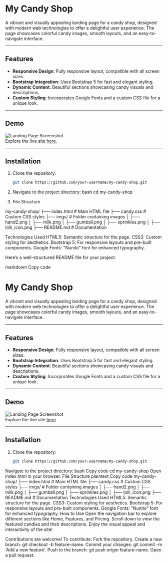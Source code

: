 # My Candy Shop

A vibrant and visually appealing landing page for a candy shop, designed with modern web technologies to offer a delightful user experience. The page showcases colorful candy images, smooth layouts, and an easy-to-navigate interface.

---

## Features
- **Responsive Design**: Fully responsive layout, compatible with all screen sizes.
- **Bootstrap Integration**: Uses Bootstrap 5 for fast and elegant styling.
- **Dynamic Content**: Beautiful sections showcasing candy visuals and descriptions.
- **Custom Styling**: Incorporates Google Fonts and a custom CSS file for a unique look.

---

## Demo
![Landing Page Screenshot](imgs/demo_image.png)  
Explore the live site [here](#).

---

## Installation

1. Clone the repository:
   ```bash
   git clone https://github.com/your-username/my-candy-shop.git
2. Navigate to the project directory:
  bash
  cd my-candy-shop

3. File Structure

my-candy-shop/
├── index.html        # Main HTML file
├── candy.css         # Custom CSS styles
├── imgs/             # Folder containing images
│   ├── hand2.png
│   ├── milk.png
│   ├── gumball.png
│   ├── sprinkles.png
│   ├── lolli_icon.png
├── README.md         # Documentation

Technologies Used
HTML5: Semantic structure for the page.
CSS3: Custom styling for aesthetics.
Bootstrap 5: For responsive layouts and pre-built components.
Google Fonts: "Nunito" font for enhanced typography.


Here’s a well-structured README file for your project:

markdown
Copy code
# My Candy Shop

A vibrant and visually appealing landing page for a candy shop, designed with modern web technologies to offer a delightful user experience. The page showcases colorful candy images, smooth layouts, and an easy-to-navigate interface.

---

## Features
- **Responsive Design**: Fully responsive layout, compatible with all screen sizes.
- **Bootstrap Integration**: Uses Bootstrap 5 for fast and elegant styling.
- **Dynamic Content**: Beautiful sections showcasing candy visuals and descriptions.
- **Custom Styling**: Incorporates Google Fonts and a custom CSS file for a unique look.

---

## Demo
![Landing Page Screenshot](imgs/demo_image.png)  
Explore the live site [here](#).

---

## Installation

1. Clone the repository:
   ```bash
   git clone https://github.com/your-username/my-candy-shop.git
Navigate to the project directory:
bash
Copy code
cd my-candy-shop
Open index.html in your browser.
File Structure
plaintext
Copy code
my-candy-shop/
├── index.html        # Main HTML file
├── candy.css         # Custom CSS styles
├── imgs/             # Folder containing images
│   ├── hand2.png
│   ├── milk.png
│   ├── gumball.png
│   ├── sprinkles.png
│   ├── lolli_icon.png
├── README.md         # Documentation
Technologies Used
HTML5: Semantic structure for the page.
CSS3: Custom styling for aesthetics.
Bootstrap 5: For responsive layouts and pre-built components.
Google Fonts: "Nunito" font for enhanced typography.
How to Use
Open the navigation bar to explore different sections like Home, Features, and Pricing.
Scroll down to view the featured candies and their descriptions.
Enjoy the visual appeal and interactivity of the site!

Contributions are welcome! To contribute:
Fork the repository.
Create a new branch: git checkout -b feature-name.
Commit your changes: git commit -m 'Add a new feature'.
Push to the branch: git push origin feature-name.
Open a pull request.
